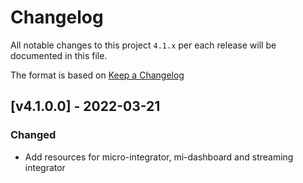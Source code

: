 # Changelog

All notable changes to this project `4.1.x` per each release will be documented in this file.

The format is based on [Keep a Changelog](https://keepachangelog.com/en/1.0.0/)

## [v4.1.0.0] - 2022-03-21
### Changed
- Add resources for micro-integrator, mi-dashboard and streaming integrator
